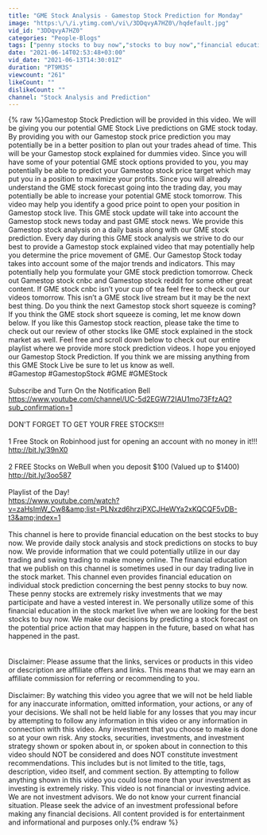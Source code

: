 ```yaml
---
title: "GME Stock Analysis - Gamestop Stock Prediction for Monday"
image: "https:\/\/i.ytimg.com\/vi\/3DDqvyA7HZ0\/hqdefault.jpg"
vid_id: "3DDqvyA7HZ0"
categories: "People-Blogs"
tags: ["penny stocks to buy now","stocks to buy now","financial education"]
date: "2021-06-14T02:53:48+03:00"
vid_date: "2021-06-13T14:30:01Z"
duration: "PT9M3S"
viewcount: "261"
likeCount: ""
dislikeCount: ""
channel: "Stock Analysis and Prediction"
---
```

{% raw %}Gamestop Stock Prediction will be provided in this video. We will be giving you our potential GME Stock Live predictions on GME stock today. By providing you with our Gamestop stock price prediction you may potentially be in a better position to plan out your trades ahead of time. This will be your Gamestop stock explained for dummies video. Since you will have some of your potential GME stock options provided to you, you may potentially be able to predict your Gamestop stock price target which may put you in a position to maximize your profits. Since you will already understand the GME stock forecast going into the trading day, you may potentially be able to increase your potential GME stock tomorrow. This video may help you identify a good price point to open your position in Gamestop stock live. This GME stock update will take into account the Gamestop stock news today and past GME stock news. We provide this Gamestop stock analysis on a daily basis along with our GME stock prediction. Every day during this GME stock analysis we strive to do our best to provide a Gamestop stock explained video that may potentially help you determine the price movement of GME. Our Gamestop Stock today takes into account some of the major trends and indicators. This may potentially help you formulate your GME stock prediction tomorrow. Check out Gamestop stock cnbc and Gamestop stock reddit for some other great content. If GME stock cnbc isn’t your cup of tea feel free to check out our videos tomorrow. This isn’t a GME stock live stream but it may be the next best thing. Do you think the next Gamestop stock short squeeze is coming? If you think the GME stock short squeeze is coming, let me know down below.  If you like this Gamestop stock reaction, please take the time to check out our review of other stocks like GME stock explained in the stock market as well. Feel free and scroll down below to check out our entire playlist where we provide more stock prediction videos. I hope you enjoyed our Gamestop Stock Prediction. If you think we are missing anything from this GME Stock Live be sure to let us know as well.<br />#Gamestop #GamestopStock #GME #GMEStock<br /><br />Subscribe and Turn On the Notification Bell <br /><a rel="nofollow" target="blank" href="https://www.youtube.com/channel/UC-5d2EGW72IAU1mo73FfzAQ?sub_confirmation=1">https://www.youtube.com/channel/UC-5d2EGW72IAU1mo73FfzAQ?sub_confirmation=1</a><br /><br />DON'T FORGET TO GET YOUR FREE STOCKS!!! <br /><br />1 Free Stock on Robinhood just for opening an account with no money in it!!! <br /><a rel="nofollow" target="blank" href="http://bit.ly/39nX0">http://bit.ly/39nX0</a> <br /><br />2 FREE Stocks on WeBull when you deposit $100 (Valued up to $1400) <br /><a rel="nofollow" target="blank" href="http://bit.ly/3oo587">http://bit.ly/3oo587</a> <br /><br />Playlist of the Day!<br /><a rel="nofollow" target="blank" href="https://www.youtube.com/watch?v=zaHsImW_Cw8&amp;list=PLNxzd6hrzjPXCJHeWYa2xKQCQF5vDB-t3&amp;index=1">https://www.youtube.com/watch?v=zaHsImW_Cw8&amp;list=PLNxzd6hrzjPXCJHeWYa2xKQCQF5vDB-t3&amp;index=1</a><br /><br />This channel is here to provide financial education on the best stocks to buy now. We provide daily stock analysis and stock predictions on stocks to buy now. We provide information that we could potentially utilize in our day trading and swing trading to make money online. The financial education that we publish on this channel is sometimes used in our day trading live in the stock market. This channel even provides financial education on individual stock prediction concerning the best penny stocks to buy now. These penny stocks are extremely risky investments that we  may  participate and have a vested interest in. We personally utilize some of this financial education in the stock market live when we are looking for the best stocks to buy now. We make our decisions by predicting a stock forecast on the potential price action that may happen in the future, based on what has happened in the past.  <br /><br /><br />Disclaimer: Please assume that the links, services or products in this video or description are affiliate offers and links. This means that we may earn an affiliate commission for referring or recommending to you. <br /><br />Disclaimer: By watching this video you agree that we will not be held liable for any inaccurate information, omitted information, your actions, or any of your decisions. We shall not be held liable for any losses that you may incur by attempting to follow any information in this video or any information in connection with this video. Any investment that you choose to make is done so at your own risk. Any stocks, securities, investments, and investment strategy shown or spoken about in, or spoken about in connection to this video should NOT be considered and does NOT constitute investment recommendations. This includes but is not limited to the title, tags, description, video itself, and comment section. By attempting to follow anything shown in this video you could lose more than your investment as investing is extremely risky. This video is not financial or investing advice. We are not investment advisors. We do not know your current financial situation. Please seek the advice of an investment professional before making any financial decisions. All content provided is for entertainment and informational and purposes only.{% endraw %}

